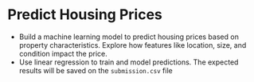 # Predict Housing Prices
- Build a machine learning model to predict housing prices based on property characteristics. Explore how features like location, size, and condition impact the price.
- Use linear regression to train and model predictions. The expected results will be saved on the `submission.csv` file

